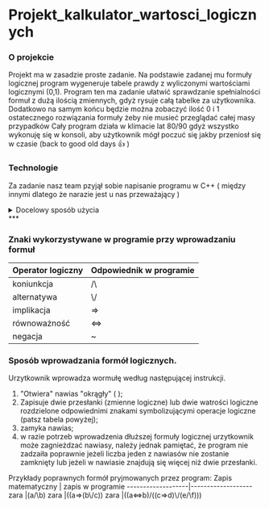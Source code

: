 # Projekt_kalkulator_wartosci_logicznych 


### O projekcie

Projekt ma w zasadzie proste zadanie. Na podstawie zadanej mu formuły logicznej program wygeneruje tabele prawdy z wyliczonymi
wartościami logicznymi (0,1). Program ten ma zadanie ułatwić sprawdzanie spełnialności formuł z dużą ilością zmiennych, gdyż rysuje całą tabelke
za użytkownika. Dodatkowo na samym końcu będzie można zobaczyć ilość 0 i 1 ostatecznego rozwiązania formuły żeby nie musieć przeglądać całej masy przypadków
Cały program działa w klimacie lat 80/90 gdyż wszystko wykonuję się w konsoli, aby użytkownik mógł 
poczuć się jakby przeniosł się w czasie (back to good old days :+1: )

### Technologie

Za zadanie nasz team pzyjął sobie napisanie programu w C++ ( między innymi dlatego że narazie jest u nas przeważający )

<details><summary>Docelowy sposób użycia</summary>
<p> 

1. Użytkownik korzystający z programu określa nazwę swoich zmiennych logicznych dodając wybrane przez siebie litery
2. Następnie wprowadza daną formułę logiczną oznaczając każdą "podformułę" w **oddzielnych(!)** nawiasach
3. Wynik działania ukaże się użytkownikowi za pomocą tabeli prawdy, która uwzględni wszystkie możliwe kombinacje.

</p>
</details>
***

### Znaki wykorzystywane w programie przy wprowadzaniu formuł

Operator logiczny | Odpowiednik w programie
------------------|------------------------
koniunkcja| /\
alternatywa| \\/
implikacja| =>
równoważność| <=>
negacja|~


### Sposób wprowadzania formół logicznych. 

Urzytkownik wprowadza wormułę według następującej instrukcji. 
1. "Otwiera" nawias "okrągły" ( );
2. Zapisuje dwie przesłanki (zmienne logiczne) lub dwie watrości logiczne rozdzielone odpowiednimi znakami symbolizującymi operacje logiczne (patsz tabela powyżej);
3. zamyka nawias;
4. w razie potrzeb wprowadzenia dłuższej formuły logicznej urzytkownik może zagnieżdzać nawiasy, należy jednak pamiętać, że program nie zadzaiła poprawnie jeżeli liczba jeden z nawiasów nie zostanie zamknięty lub jeżeli w nawiasie znajdują się więcej niż dwie przesłanki.

Przykłady poprawnych formół pryjmowanych przez program:
Zapis matematyczny | zapis w programie
-------------------|-------------------
zara |(a/\b)
zara |((a=>(b\\/c))
zara |((a<=>b)/\((c=>d)\\/(e/\f)))
